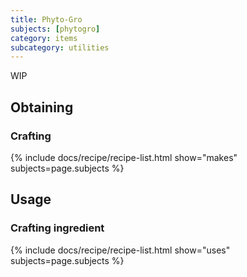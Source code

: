 ```yaml
---
title: Phyto-Gro
subjects: [phytogro]
category: items
subcategory: utilities
---
```


WIP

Obtaining
---------

### Crafting
{% include docs/recipe/recipe-list.html show="makes" subjects=page.subjects %}

Usage
-----

### Crafting ingredient
{% include docs/recipe/recipe-list.html show="uses" subjects=page.subjects %}